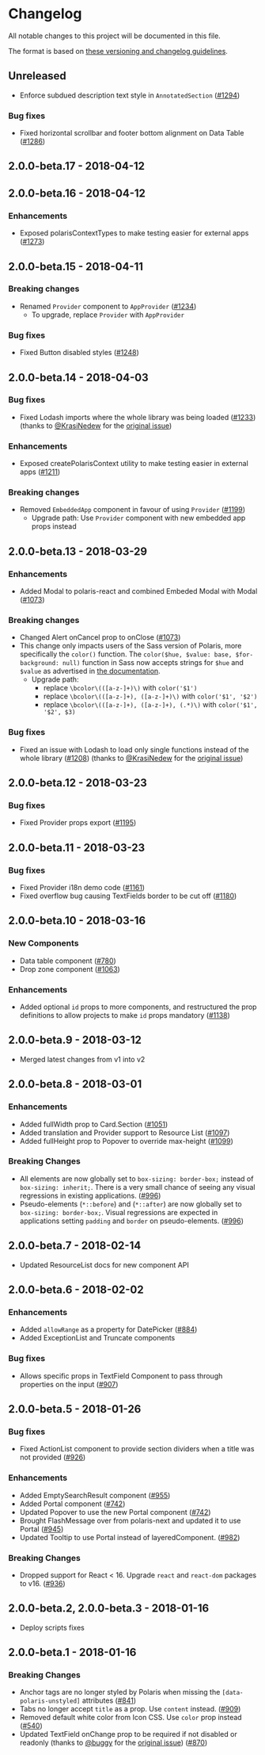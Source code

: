 # Changelog

All notable changes to this project will be documented in this file.

The format is based on [these versioning and changelog guidelines][changelog-guidelines].

## Unreleased

* Enforce subdued description text style in `AnnotatedSection` ([#1294](https://github.com/Shopify/polaris-react/pull/1294))

### Bug fixes

* Fixed horizontal scrollbar and footer bottom alignment on Data Table ([#1286](https://github.com/Shopify/polaris-react/pull/1286))

## 2.0.0-beta.17 - 2018-04-12

## 2.0.0-beta.16 - 2018-04-12

### Enhancements

* Exposed polarisContextTypes to make testing easier for external apps ([#1273](https://github.com/Shopify/polaris-react/pull/1273))

## 2.0.0-beta.15 - 2018-04-11

### Breaking changes

* Renamed `Provider` component to `AppProvider` ([#1234](https://github.com/Shopify/polaris-react/pull/1234))
  * To upgrade, replace `Provider` with `AppProvider`

### Bug fixes

* Fixed Button disabled styles ([#1248](https://github.com/Shopify/polaris-react/pull/1248))

## 2.0.0-beta.14 - 2018-04-03

### Bug fixes

* Fixed Lodash imports where the whole library was being loaded ([#1233](https://github.com/Shopify/polaris-react/pull/1233)) (thanks to [@KrasiNedew](https://github.com/KrasiNedew) for the [original issue](https://github.com/Shopify/polaris/issues/289))

### Enhancements

* Exposed createPolarisContext utility to make testing easier in external apps ([#1211](https://github.com/Shopify/polaris-react/pull/1211))

### Breaking changes

* Removed `EmbeddedApp` component in favour of using `Provider` ([#1199](https://github.com/Shopify/polaris-react/pull/1199))
  * Upgrade path: Use `Provider` component with new embedded app props instead

## 2.0.0-beta.13 - 2018-03-29

### Enhancements

* Added Modal to polaris-react and combined Embeded Modal with Modal ([#1073](https://github.com/Shopify/polaris-react/pull/1073))

### Breaking changes

* Changed Alert onCancel prop to onClose ([#1073](https://github.com/Shopify/polaris-react/pull/1073))
* This change only impacts users of the Sass version of Polaris, more specifically the `color()` function.
  The `color($hue, $value: base, $for-background: null)` function in Sass now accepts strings for `$hue` and `$value` as advertised in [the documentation](https://polaris.shopify.com/sassdoc/#undefined-function-color).
  * Upgrade path:
    * replace `\bcolor\(([a-z-]+)\)` with `color('$1')`
    * replace `\bcolor\(([a-z-]+), ([a-z-]+)\)` with `color('$1', '$2')`
    * replace `\bcolor\(([a-z-]+), ([a-z-]+), (.*)\)` with `color('$1', '$2', $3)`

### Bug fixes

* Fixed an issue with Lodash to load only single functions instead of the whole library ([#1208](https://github.com/Shopify/polaris-react/pull/1208)) (thanks to [@KrasiNedew](https://github.com/KrasiNedew) for the [original issue](https://github.com/Shopify/polaris/issues/283))

## 2.0.0-beta.12 - 2018-03-23

### Bug fixes

* Fixed Provider props export ([#1195](https://github.com/Shopify/polaris-react/pull/1195))

## 2.0.0-beta.11 - 2018-03-23

### Bug fixes

* Fixed Provider i18n demo code ([#1161](https://github.com/Shopify/polaris-react/pull/1161))
* Fixed overflow bug causing TextFields border to be cut off ([#1180](https://github.com/Shopify/polaris-react/pull/1180))

## 2.0.0-beta.10 - 2018-03-16

### New Components

* Data table component ([#780](https://github.com/Shopify/polaris-react/pull/780))
* Drop zone component ([#1063](https://github.com/Shopify/polaris-react/pull/1063))

### Enhancements

* Added optional `id` props to more components, and restructured the prop definitions to allow projects to make `id` props mandatory ([#1138](https://github.com/Shopify/polaris-react/pull/1138))

## 2.0.0-beta.9 - 2018-03-12

* Merged latest changes from v1 into v2

## 2.0.0-beta.8 - 2018-03-01

### Enhancements

* Added fullWidth prop to Card.Section ([#1051](https://github.com/Shopify/polaris-react/pull/1051))
* Added translation and Provider support to Resource List ([#1097](https://github.com/Shopify/polaris-react/pull/1097))
* Added fullHeight prop to Popover to override max-height ([#1099](https://github.com/Shopify/polaris-react/pull/1099))

### Breaking Changes

* All elements are now globally set to `box-sizing: border-box;` instead of `box-sizing: inherit;`. There is a very small chance of seeing any visual regressions in existing applications. ([#996](https://github.com/Shopify/polaris-react/pull/996))
* Pseudo-elements (`*::before`) and (`*::after`) are now globally set to `box-sizing: border-box;`. Visual regressions are expected in applications setting `padding` and `border` on pseudo-elements. ([#996](https://github.com/Shopify/polaris-react/pull/996))

## 2.0.0-beta.7 - 2018-02-14

* Updated ResourceList docs for new component API

## 2.0.0-beta.6 - 2018-02-02

### Enhancements

* Added `allowRange` as a property for DatePicker ([#884](https://github.com/Shopify/polaris-react/pull/884))
* Added ExceptionList and Truncate components

### Bug fixes

* Allows specific props in TextField Component to pass through properties on the input ([#907](https://github.com/Shopify/polaris-react/pull/907))

## 2.0.0-beta.5 - 2018-01-26

### Bug fixes

* Fixed ActionList component to provide section dividers when a title was not provided ([#926](https://github.com/Shopify/polaris-react/pull/926))

### Enhancements

* Added EmptySearchResult component ([#955](https://github.com/Shopify/polaris-react/pull/955))
* Added Portal component ([#742](https://github.com/Shopify/polaris-react/pull/742))
* Updated Popover to use the new Portal component ([#742](https://github.com/Shopify/polaris-react/pull/742))
* Brought FlashMessage over from polaris-next and updated it to use Portal ([#945](https://github.com/Shopify/polaris-react/pull/945))
* Updated Tooltip to use Portal instead of layeredComponent. ([#982](https://github.com/Shopify/polaris-react/pull/982))

### Breaking Changes

* Dropped support for React < 16. Upgrade `react` and `react-dom` packages to v16. ([#936](https://github.com/shopify/polaris-react/pull/936))

## 2.0.0-beta.2, 2.0.0-beta.3 - 2018-01-16

* Deploy scripts fixes

## 2.0.0-beta.1 - 2018-01-16

### Breaking Changes

* Anchor tags are no longer styled by Polaris when missing the `[data-polaris-unstyled]` attributes ([#841](https://github.com/shopify/polaris-react/pull/841))
* Tabs no longer accept `title` as a prop. Use `content` instead. ([#909](https://github.com/Shopify/polaris-react/pull/909))
* Removed default white color from Icon CSS. Use `color` prop instead ([#540](https://github.com/Shopify/polaris-react/pull/540))
* Updated TextField onChange prop to be required if not disabled or readonly (thanks to [@buggy](https://github.com/buggy) for the [original issue](https://github.com/Shopify/polaris/issues/82)) ([#870](https://github.com/Shopify/polaris-react/pull/870))

[changelog-guidelines]: https://github.com/Shopify/polaris/blob/master/documentation/Versioning%20and%20changelog.md
